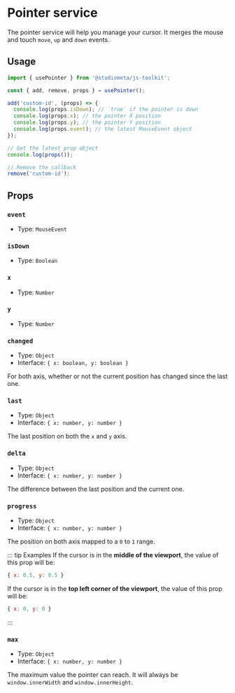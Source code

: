

# Pointer service

The pointer service will help you manage your cursor. It merges the mouse and touch `move`, `up` and `down` events.

## Usage

```js
import { usePointer } from '@studiometa/js-toolkit';

const { add, remove, props } = usePointer();

add('custom-id', (props) => {
  console.log(props.isDown); // `true` if the pointer is down
  console.log(props.x); // the pointer X position
  console.log(props.y); // the pointer Y position
  console.log(props.event); // the latest MouseEvent object
});

// Get the latest prop object
console.log(props());

// Remove the callback
remove('custom-id');
```

## Props

### `event`

- Type: `MouseEvent`

### `isDown`

- Type: `Boolean`

### `x`

- Type: `Number`

### `y`

- Type: `Number`

### `changed`

- Type: `Object`
- Interface: `{ x: boolean, y: boolean }`

For both axis, whether or not the current position has changed since the last one.

### `last`

- Type: `Object`
- Interface: `{ x: number, y: number }`

The last position on both the `x` and `y` axis.

### `delta`

- Type: `Object`
- Interface: `{ x: number, y: number }`

The difference between the last position and the current one.

### `progress`

- Type: `Object`
- Interface: `{ x: number, y: number }`

The position on both axis mapped to a `0` to `1` range.

::: tip Examples
If the cursor is in the **middle of the viewport**, the value of this prop will be:

```js
{ x: 0.5, y: 0.5 }
```

If the cursor is in the **top left corner of the viewport**, the value of this prop will be:

```js
{ x: 0, y: 0 }
```
:::

### `max`

- Type: `Object`
- Interface: `{ x: number, y: number }`

The maximum value the pointer can reach. It will always be `window.innerWidth` and `window.innerHeight`.
